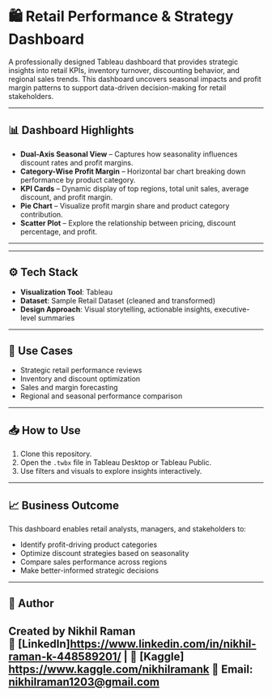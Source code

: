 # 🛍️ Retail Performance & Strategy Dashboard

A professionally designed Tableau dashboard that provides strategic insights into retail KPIs, inventory turnover, discounting behavior, and regional sales trends. This dashboard uncovers seasonal impacts and profit margin patterns to support data-driven decision-making for retail stakeholders.

---

## 📊 Dashboard Highlights

- **Dual-Axis Seasonal View** – Captures how seasonality influences discount rates and profit margins.
- **Category-Wise Profit Margin** – Horizontal bar chart breaking down performance by product category.
- **KPI Cards** – Dynamic display of top regions, total unit sales, average discount, and profit margin.
- **Pie Chart** – Visualize profit margin share and product category contribution.
- **Scatter Plot** – Explore the relationship between pricing, discount percentage, and profit.

---


---

## ⚙️ Tech Stack

- **Visualization Tool**: Tableau  
- **Dataset**: Sample Retail Dataset (cleaned and transformed)  
- **Design Approach**: Visual storytelling, actionable insights, executive-level summaries

---

## 📌 Use Cases

- Strategic retail performance reviews  
- Inventory and discount optimization  
- Sales and margin forecasting  
- Regional and seasonal performance comparison  

---

## 📥 How to Use

1. Clone this repository.
2. Open the `.twbx` file in Tableau Desktop or Tableau Public.
3. Use filters and visuals to explore insights interactively.

---

## 📈 Business Outcome

This dashboard enables retail analysts, managers, and stakeholders to:
- Identify profit-driving product categories
- Optimize discount strategies based on seasonality
- Compare sales performance across regions
- Make better-informed strategic decisions

---

## 📧 Author

Created by **Nikhil Raman**  
🔗 [LinkedIn]https://www.linkedin.com/in/nikhil-raman-k-448589201/ | 🧠 [Kaggle] https://www.kaggle.com/nikhilramank
📧 Email: nikhilraman1203@gmail.com
---
